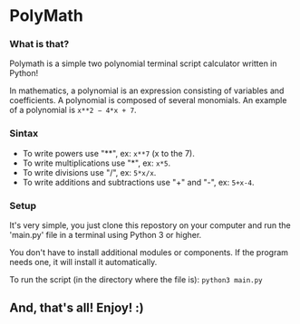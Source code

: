 # PolyMath
### What is that?
Polymath is a simple two polynomial terminal script calculator written in Python! 

In mathematics, a polynomial is an expression consisting of variables and coefficients. A polynomial is composed of several monomials. An example of a polynomial is ```x**2 − 4*x + 7```.

### Sintax
- To write powers use "**", ex: ```x**7``` (x to the 7). 
- To write multiplications use "*", ex: ```x*5```. 
- To write divisions use "/", ex: ```5*x/x```. 
- To write additions and subtractions use "+" and "-", ex: ```5+x-4```.

### Setup
It's very simple, you just clone this repostory on your computer and run the 'main.py' file in a terminal using Python 3 or higher.

You don't have to install additional modules or components. If the program needs one, it will install it automatically.

To run the script (in the directory where the file is):
    ``` python3 main.py ```
## And, that's all! Enjoy! :)
